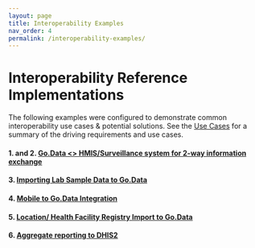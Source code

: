 ```yaml
---
layout: page
title: Interoperability Examples
nav_order: 4
permalink: /interoperability-examples/
---
```

# Interoperability Reference Implementations
The following examples were configured to demonstrate common interoperability use cases & potential solutions. See the [Use Cases](../2c-integration-use-cases.md) for a summary of the driving requirements and use cases. 

#### 1. and 2. [Go.Data <> HMIS/Surveillance system for 2-way information exchange](3-1-godata--hmissurveillance-system.md)
#### 3. [Importing Lab Sample Data to Go.Data](3-3-importing-lab-sample-data-to-godata.md)
#### 4. [Mobile to Go.Data Integration](3-4-godata--mobile-integration.md)
#### 5. [Location/ Health Facility Registry Import to Go.Data](3-5-godata--facilitity-registry-integration.md)
#### 6. [Aggregate reporting to DHIS2](3-6-godata--dhis2-aggregate.md)
